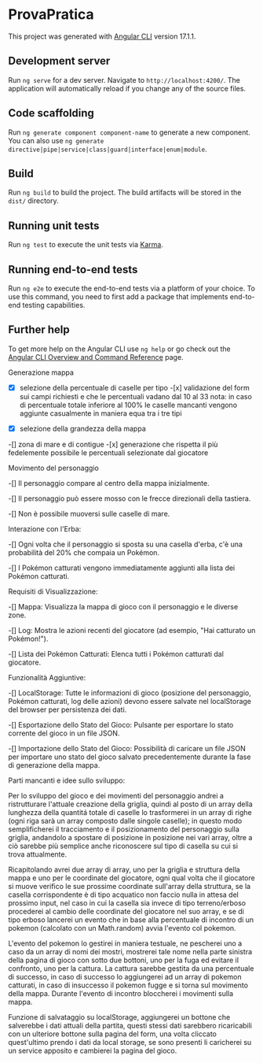 # ProvaPratica

This project was generated with [Angular CLI](https://github.com/angular/angular-cli) version 17.1.1.

## Development server

Run `ng serve` for a dev server. Navigate to `http://localhost:4200/`. The application will automatically reload if you change any of the source files.

## Code scaffolding

Run `ng generate component component-name` to generate a new component. You can also use `ng generate directive|pipe|service|class|guard|interface|enum|module`.

## Build

Run `ng build` to build the project. The build artifacts will be stored in the `dist/` directory.

## Running unit tests

Run `ng test` to execute the unit tests via [Karma](https://karma-runner.github.io).

## Running end-to-end tests

Run `ng e2e` to execute the end-to-end tests via a platform of your choice. To use this command, you need to first add a package that implements end-to-end testing capabilities.

## Further help

To get more help on the Angular CLI use `ng help` or go check out the [Angular CLI Overview and Command Reference](https://angular.io/cli) page.

Generazione mappa

-[x] selezione della percentuale di caselle per tipo -[x] validazione del form sui campi richiesti e che le percentuali vadano dal 10 al 33
nota: in caso di percentuale totale inferiore al 100% le caselle mancanti vengono aggiunte casualmente in maniera equa tra i tre tipi

-[x] selezione della grandezza della mappa

-[] zona di mare e di contigue -[x] generazione che rispetta il più fedelemente possibile le percentuali selezionate dal giocatore

Movimento del personaggio

-[] Il personaggio compare al centro della mappa inizialmente.

-[] Il personaggio può essere mosso con le frecce direzionali della tastiera.

-[] Non è possibile muoversi sulle caselle di mare.

Interazione con l'Erba:

-[] Ogni volta che il personaggio si sposta su una casella d'erba, c'è una
probabilità del 20% che compaia un Pokémon.

-[] I Pokémon catturati vengono immediatamente aggiunti alla lista dei Pokémon
catturati.

Requisiti di Visualizzazione:

-[] Mappa: Visualizza la mappa di gioco con il personaggio e le diverse zone.

-[] Log: Mostra le azioni recenti del giocatore (ad esempio, "Hai catturato un Pokémon!").

-[] Lista dei Pokémon Catturati: Elenca tutti i Pokémon catturati dal giocatore.

Funzionalità Aggiuntive:

-[] LocalStorage: Tutte le informazioni di gioco (posizione del personaggio, Pokémon
catturati, log delle azioni) devono essere salvate nel localStorage del browser per
persistenza dei dati.

-[] Esportazione dello Stato del Gioco: Pulsante per esportare lo stato corrente del
gioco in un file JSON.

-[] Importazione dello Stato del Gioco: Possibilità di caricare un file JSON per
importare uno stato del gioco salvato precedentemente durante la fase di
generazione della mappa.

Parti mancanti e idee sullo sviluppo:

Per lo sviluppo del gioco e dei movimenti del personaggio andrei a ristrutturare l'attuale creazione della griglia,
quindi al posto di un array della lunghezza della quantitá totale di caselle lo trasformerei in un array di
righe (ogni riga sarà un array composto dalle singole caselle);
in questo modo semplificherei il tracciamento e il posizionamento del personaggio sulla griglia,
andandolo a spostare di posizione in posizione nei vari array, oltre a ciò sarebbe più semplice anche riconoscere sul tipo di casella su cui si trova attualmente.

Ricapitolando avrei due array di array, uno per la griglia e struttura della mappa e uno per le coordinate del giocatore,
ogni qual volta che il giocatore si muove verifico le sue prossime coordinate sull'array della struttura, se la casella corrispondente è di tipo acquatico non faccio nulla in attesa del prossimo input,
nel caso in cui la casella sia invece di tipo terreno/erboso procederei al cambio delle coordinate del giocatore nel suo array,
e se di tipo erboso lancerei un evento che in base alla percentuale di incontro di un pokemon (calcolato con un Math.random) avvia l'evento col pokemon.

L'evento del pokemon lo gestirei in maniera testuale, ne pescherei uno a caso da un array di nomi dei mostri,
mostrerei tale nome nella parte sinistra della pagina di gioco con sotto due bottoni, uno per la fuga ed evitare il confronto, uno per la cattura.
La cattura sarebbe gestita da una percentuale di successo, in caso di successo lo aggiungerei ad un array di pokemon catturati, in caso di insuccesso il pokemon fugge e si torna sul movimento della mappa.
Durante l'evento di incontro bloccherei i movimenti sulla mappa.

Funzione di salvataggio su localStorage, aggiungerei un bottone che salverebbe i dati attuali della partita, questi stessi dati sarebbero ricaricabili con un ulteriore bottone sulla pagina del form,
una volta cliccato quest'ultimo prendo i dati da local storage, se sono presenti li caricherei su un service apposito e cambierei la pagina del gioco.
